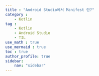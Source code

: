 ```yaml
---
title : "Android Studio에서 Manifest 란?"
category :
    - Kotlin
tag : 
    - Kotlin
    - Android Studio
    - TIL
use_math : true
use_mermaid : true
toc : true
author_profile: true
sidebar:
    nav: "sidebar"
---
```


